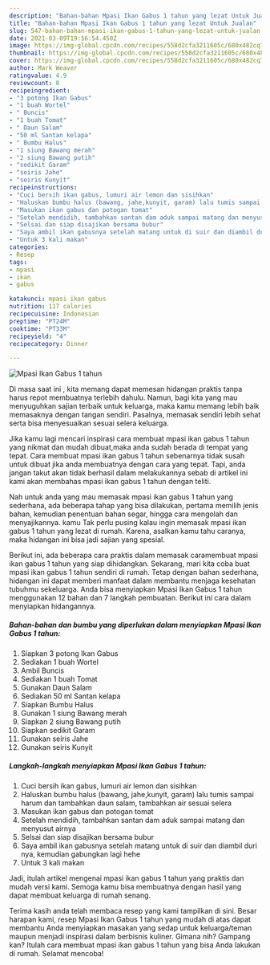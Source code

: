 ```yaml
---
description: "Bahan-bahan Mpasi Ikan Gabus 1 tahun yang lezat Untuk Jualan"
title: "Bahan-bahan Mpasi Ikan Gabus 1 tahun yang lezat Untuk Jualan"
slug: 547-bahan-bahan-mpasi-ikan-gabus-1-tahun-yang-lezat-untuk-jualan
date: 2021-03-09T19:56:54.450Z
image: https://img-global.cpcdn.com/recipes/558d2cfa3211605c/680x482cq70/mpasi-ikan-gabus-1-tahun-foto-resep-utama.jpg
thumbnail: https://img-global.cpcdn.com/recipes/558d2cfa3211605c/680x482cq70/mpasi-ikan-gabus-1-tahun-foto-resep-utama.jpg
cover: https://img-global.cpcdn.com/recipes/558d2cfa3211605c/680x482cq70/mpasi-ikan-gabus-1-tahun-foto-resep-utama.jpg
author: Mark Weaver
ratingvalue: 4.9
reviewcount: 8
recipeingredient:
- "3 potong Ikan Gabus"
- "1 buah Wortel"
- " Buncis"
- "1 buah Tomat"
- " Daun Salam"
- "50 ml Santan kelapa"
- " Bumbu Halus"
- "1 siung Bawang merah"
- "2 siung Bawang putih"
- "sedikit Garam"
- "seiris Jahe"
- "seiris Kunyit"
recipeinstructions:
- "Cuci bersih ikan gabus, lumuri air lemon dan sisihkan"
- "Haluskan bumbu halus (bawang, jahe,kunyit, garam) lalu tumis sampai harum dan tambahkan daun salam, tambahkan air sesuai selera"
- "Masukan ikan gabus dan potogan tomat"
- "Setelah mendidih, tambahkan santan dam aduk sampai matang dan menyusut airnya"
- "Selsai dan siap disajikan bersama bubur"
- "Saya ambil ikan gabusnya setelah matang untuk di suir dan diambil duri nya, kemudian gabungkan lagi hehe"
- "Untuk 3 kali makan"
categories:
- Resep
tags:
- mpasi
- ikan
- gabus

katakunci: mpasi ikan gabus 
nutrition: 117 calories
recipecuisine: Indonesian
preptime: "PT24M"
cooktime: "PT33M"
recipeyield: "4"
recipecategory: Dinner

---
```



![Mpasi Ikan Gabus 1 tahun](https://img-global.cpcdn.com/recipes/558d2cfa3211605c/680x482cq70/mpasi-ikan-gabus-1-tahun-foto-resep-utama.jpg)

Di masa  saat ini , kita memang dapat memesan hidangan praktis tanpa harus repot membuatnya terlebih dahulu. Namun, bagi kita yang mau menyuguhkan sajian terbaik untuk keluarga, maka kamu memang lebih baik memasaknya dengan tangan sendiri. Pasalnya, memasak sendiri lebih sehat serta bisa menyesuaikan sesuai selera keluarga.

Jika kamu lagi mencari inspirasi cara membuat mpasi ikan gabus 1 tahun yang nikmat dan mudah dibuat,maka anda sudah berada di tempat yang tepat. Cara membuat mpasi ikan gabus 1 tahun  sebenarnya tidak susah untuk dibuat jika anda membuatnya dengan cara yang tepat. Tapi, anda jangan takut akan tidak berhasil dalam melakukannya 
sebab di artikel ini kami akan membahas mpasi ikan gabus 1 tahun dengan teliti.  



Nah untuk anda yang mau memasak mpasi ikan gabus 1 tahun yang sederhana, ada beberapa tahap yang bisa dilakukan, pertama memilih jenis bahan, kemudian penentuan bahan segar, hingga cara mengolah dan menyajikannya. kamu Tak perlu pusing kalau ingin memasak mpasi ikan gabus 1 tahun yang lezat di rumah. Karena, asalkan kamu  tahu caranya, maka hidangan ini bisa jadi sajian yang spesial.

Berikut ini, ada beberapa cara praktis  dalam memasak caramembuat mpasi ikan gabus 1 tahun yang siap dihidangkan. Sekarang, mari kita coba buat mpasi ikan gabus 1 tahun sendiri di rumah. Tetap dengan bahan sederhana, hidangan ini dapat memberi manfaat dalam membantu menjaga kesehatan tubuhmu sekeluarga. Anda bisa menyiapkan Mpasi Ikan Gabus 1 tahun menggunakan 12 bahan dan 7 langkah pembuatan. Berikut ini cara dalam menyiapkan hidangannya.

<!--inarticleads1-->

##### Bahan-bahan dan bumbu yang diperlukan dalam menyiapkan Mpasi Ikan Gabus 1 tahun:

1. Siapkan 3 potong Ikan Gabus
1. Sediakan 1 buah Wortel
1. Ambil  Buncis
1. Sediakan 1 buah Tomat
1. Gunakan  Daun Salam
1. Sediakan 50 ml Santan kelapa
1. Siapkan  Bumbu Halus
1. Gunakan 1 siung Bawang merah
1. Siapkan 2 siung Bawang putih
1. Siapkan sedikit Garam
1. Gunakan seiris Jahe
1. Gunakan seiris Kunyit




<!--inarticleads2-->

##### Langkah-langkah menyiapkan Mpasi Ikan Gabus 1 tahun:

1. Cuci bersih ikan gabus, lumuri air lemon dan sisihkan
1. Haluskan bumbu halus (bawang, jahe,kunyit, garam) lalu tumis sampai harum dan tambahkan daun salam, tambahkan air sesuai selera
1. Masukan ikan gabus dan potogan tomat
1. Setelah mendidih, tambahkan santan dam aduk sampai matang dan menyusut airnya
1. Selsai dan siap disajikan bersama bubur
1. Saya ambil ikan gabusnya setelah matang untuk di suir dan diambil duri nya, kemudian gabungkan lagi hehe
1. Untuk 3 kali makan




Jadi, itulah artikel mengenai  mpasi ikan gabus 1 tahun  yang praktis dan mudah versi kami. Semoga kamu bisa membuatnya dengan hasil yang dapat membuat keluarga di rumah senang. 

Terima kasih anda telah membaca resep yang kami tampilkan di sini. Besar harapan kami, resep  Mpasi Ikan Gabus 1 tahun yang mudah di atas dapat membantu Anda menyiapkan masakan yang sedap untuk keluarga/teman maupun menjadi inspirasi dalam berbisnis kuliner. Gimana nih? Gampang kan? Itulah cara membuat mpasi ikan gabus 1 tahun yang bisa Anda lakukan di rumah. Selamat mencoba!

